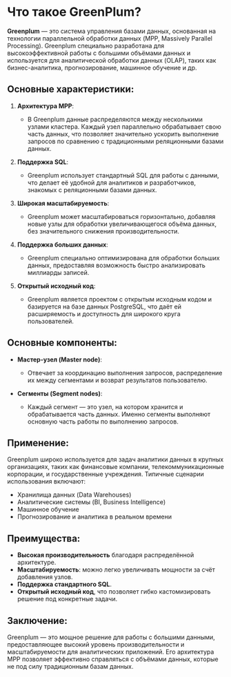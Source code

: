 # Что такое GreenPlum?

**Greenplum** — это система управления базами данных, основанная на технологии параллельной обработки данных (MPP, Massively Parallel Processing). Greenplum специально разработана для высокоэффективной работы с большими объёмами данных и используется для аналитической обработки данных (OLAP), таких как бизнес-аналитика, прогнозирование, машинное обучение и др.

## Основные характеристики:

1. **Архитектура MPP**:
   - В Greenplum данные распределяются между несколькими узлами кластера. Каждый узел параллельно обрабатывает свою часть данных, что позволяет значительно ускорить выполнение запросов по сравнению с традиционными реляционными базами данных.

2. **Поддержка SQL**:
   - Greenplum использует стандартный SQL для работы с данными, что делает её удобной для аналитиков и разработчиков, знакомых с реляционными базами данных.

3. **Широкая масштабируемость**:
   - Greenplum может масштабироваться горизонтально, добавляя новые узлы для обработки увеличивающегося объёма данных, без значительного снижения производительности.

4. **Поддержка больших данных**:
   - Greenplum специально оптимизирована для обработки больших данных, предоставляя возможность быстро анализировать миллиарды записей.

5. **Открытый исходный код**:
   - Greenplum является проектом с открытым исходным кодом и базируется на базе данных PostgreSQL, что даёт ей расширяемость и доступность для широкого круга пользователей.

## Основные компоненты:

- **Мастер-узел (Master node)**:
  - Отвечает за координацию выполнения запросов, распределение их между сегментами и возврат результатов пользователю.
  
- **Сегменты (Segment nodes)**:
  - Каждый сегмент — это узел, на котором хранится и обрабатывается часть данных. Именно сегменты выполняют основную часть работы по выполнению запросов.

## Применение:

Greenplum широко используется для задач аналитики данных в крупных организациях, таких как финансовые компании, телекоммуникационные корпорации, и государственные учреждения. Типичные сценарии использования включают:

- Хранилища данных (Data Warehouses)
- Аналитические системы (BI, Business Intelligence)
- Машинное обучение
- Прогнозирование и аналитика в реальном времени

## Преимущества:

- **Высокая производительность** благодаря распределённой архитектуре.
- **Масштабируемость**: можно легко увеличивать мощности за счёт добавления узлов.
- **Поддержка стандартного SQL**.
- **Открытый исходный код**, что позволяет гибко кастомизировать решение под конкретные задачи.

## Заключение:

Greenplum — это мощное решение для работы с большими данными, предоставляющее высокий уровень производительности и масштабируемости для аналитических приложений. Его архитектура MPP позволяет эффективно справляться с объёмами данных, которые не под силу традиционным базам данных.
